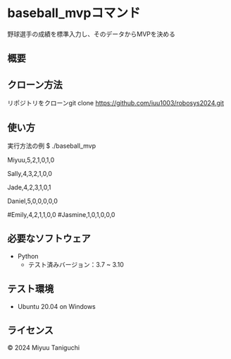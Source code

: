 # baseball_mvpコマンド
野球選手の成績を標準入力し、そのデータからMVPを決める

## 概要


## クローン方法
リポジトリをクローンgit clone https://github.com/iuu1003/robosys2024.git

## 使い方
実行方法の例
$ ./baseball_mvp

Miyuu,5,2,1,0,1,0

Sally,4,3,2,1,0,0

Jade,4,2,3,1,0,1

Daniel,5,0,0,0,0,0

#Emily,4,2,1,1,0,0
#Jasmine,1,0,1,0,0,0

## 必要なソフトウェア
- Python
    - テスト済みバージョン：3.7 ~ 3.10

## テスト環境
- Ubuntu 20.04 on Windows

## ライセンス

© 2024 Miyuu Taniguchi
